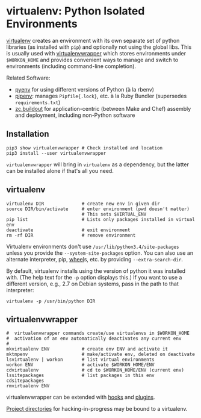 virtualenv: Python Isolated Environments
========================================

[virtualenv] creates an environment with its own separate set of
python libraries (as installed with `pip`) and optionally not using
the global libs. This is usually used with [virtualenvwrapper] which
stores environments under `$WORKON_HOME` and provides convenient ways
to manage and switch to environments (including command-line
completion).

Related Software:
* [pyenv] for using different versions of Python (à la rbenv)
* [pipenv]: manages `Pipfile{.lock}`, etc. à la Ruby Bundler
  (supersedes `requirements.txt`)
* [zc.buildout] for application-centric (between Make and Chef)
  assembly and deployment, including non-Python software


Installation
------------

    pip3 show virtualenvwrapper # Check installed and location
    pip3 install --user virtualenvwrapper

`virtualenvwrapper` will bring in `virtualenv` as a dependency, but
the latter can be installed alone if that's all you need.


virtualenv
----------

    virtualenv DIR              # create new env in given dir
    source DIR/bin/activate     # enter environment (pwd doesn't matter)
                                # This sets $VIRTUAL_ENV
    pip list                    # Lists only packages installed in virtual env
    deactivate                  # exit environment
    rm -rf DIR                  # remove environment

Virtualenv environments don't use `/usr/lib/python3.4/site-packages`
unless you provide the `--system-site-packages` option. You can also
use an alternate interpreter, pip, [wheel]s, etc. by providing
`--extra-search-dir`.

By default, virtualenv installs using the version of python it was
installed with. (The help text for the `-p` option displays this.) If
you want to use a different version, e.g., 2.7 on Debian systems, pass
in the path to that interpreter:

    virtualenv -p /usr/bin/python DIR


virtualenvwrapper
-----------------

    #  virtualenvwrapper commands create/use virtualenvs in $WORKON_HOME
    #  activation of an env automatically deactivates any current env
    #
    mkvirtualenv ENV            # create env ENV and activate it
    mktmpenv                    # make/activate env, deleted on deactivate
    lsvirtualenv | workon       # list virtual environments
    workon ENV                  # activate $WORKON_HOME/ENV
    cdvirtualenv                # cd to $WORKON_HOME/ENV (current env)
    lssitepackages              # list packages in this env
    cdsitepackages
    rmvirtualenv ENV

virtualenvwrapper can be extended with [hooks] and [plugins].

[Project directories] for hacking-in-progress may be bound to a virtualenv.



[virtualenv]: https://virtualenv.pypa.io/en/stable/
[virtualenvwrapper]: http://virtualenvwrapper.readthedocs.io/en/latest/
[pyenv]: https://github.com/pyenv/pyenv
[pipenv]: https://docs.pipenv.org/
[zc.buildout]: http://docs.buildout.org/
[wheel]: http://wheel.rtfd.org/
[hooks]: http://virtualenvwrapper.readthedocs.io/en/latest/scripts.html
[plugins]: http://virtualenvwrapper.readthedocs.io/en/latest/plugins.html
[Project directories]: http://virtualenvwrapper.readthedocs.io/en/latest/projects.html
